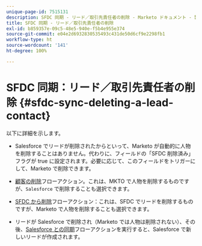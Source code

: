 ```yaml
---
unique-page-id: 7515131
description: SFDC 同期 - リード／取引先責任者の削除 - Marketo ドキュメント - 製品ドキュメント
title: SFDC 同期 - リード／取引先責任者の削除
exl-id: b859357e-09c5-48e5-940e-f5b4e955e374
source-git-commit: e04e2d6932830535493c431de50d6cf9e2298fb1
workflow-type: ht
source-wordcount: '141'
ht-degree: 100%

---
```


# SFDC 同期：リード／取引先責任者の削除 {#sfdc-sync-deleting-a-lead-contact}

以下に詳細を示します。

* Salesforce でリードが削除されたからといって、Marketo が自動的に人物を削除することはありません。代わりに、フィールドの「SFDC 削除済み」フラグが true に設定されます。必要に応じて、このフィールドをトリガーにして、Marketo で削除できます。
* [顧客の削除](/help/marketo/product-docs/core-marketo-concepts/smart-campaigns/flow-actions/delete-person.md)フローアクション。これは、MKTO で人物を削除するものですが、`Salesforce` で削除することも選択できます。

* [SFDC から削除](/help/marketo/product-docs/core-marketo-concepts/smart-campaigns/salesforce-flow-actions/delete-person-from-sfdc.md)フローアクション：これは、SFDC  でリードを削除するものですが、Marketo で人物を削除することも選択できます。
* リードが Salesforce で削除され（Marketo では人物は削除されない）、その後、[Salesforce との同期](/help/marketo/product-docs/core-marketo-concepts/smart-campaigns/salesforce-flow-actions/sync-person-to-sfdc.md)フローアクションを実行すると、Salesforce で新しいリードが作成されます。
